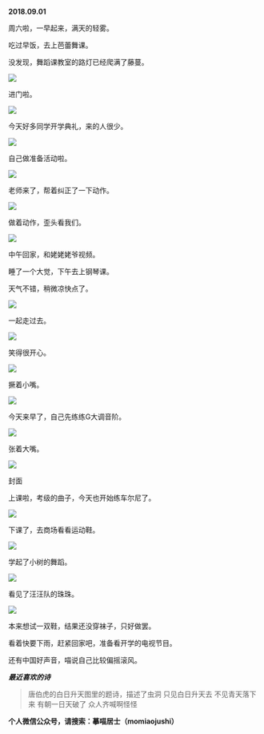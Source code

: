 
          
            
**2018.09.01**

周六啦，一早起来，满天的轻雾。

吃过早饭，去上芭蕾舞课。

没发现，舞蹈课教室的路灯已经爬满了藤蔓。




![](//upload-images.jianshu.io/upload_images/51001-8c35bbc435695146.jpg)




进门啦。




![](//upload-images.jianshu.io/upload_images/51001-8204a1a52ce50218.jpg)




今天好多同学开学典礼，来的人很少。




![](//upload-images.jianshu.io/upload_images/51001-479385cea7b71d1e.jpg)




自己做准备活动啦。




![](//upload-images.jianshu.io/upload_images/51001-3e6f726185f75242.jpg)




老师来了，帮着纠正了一下动作。




![](//upload-images.jianshu.io/upload_images/51001-8a6d0023d94ff823.jpg)




做着动作，歪头看我们。




![](//upload-images.jianshu.io/upload_images/51001-5937272500df6d53.jpg)




中午回家，和姥姥姥爷视频。

睡了一个大觉，下午去上钢琴课。

天气不错，稍微凉快点了。




![](//upload-images.jianshu.io/upload_images/51001-9db5cc040d600ae1.jpg)




一起走过去。




![](//upload-images.jianshu.io/upload_images/51001-fea39025b3ef2a86.jpg)




笑得很开心。




![](//upload-images.jianshu.io/upload_images/51001-ede32aa46c98dc3f.jpg)




撅着小嘴。




![](//upload-images.jianshu.io/upload_images/51001-c513060ce1af40a2.jpg)




今天来早了，自己先练练G大调音阶。




![](//upload-images.jianshu.io/upload_images/51001-d99b14ecfc3bcd3e.jpg)




张着大嘴。




![](//upload-images.jianshu.io/upload_images/51001-3bcc7857ee1f0f2a.jpg)

封面


上课啦，考级的曲子，今天也开始练车尔尼了。




![](//upload-images.jianshu.io/upload_images/51001-1839f0269faa831a.jpg)




下课了，去商场看看运动鞋。




![](//upload-images.jianshu.io/upload_images/51001-e72dd15cf5edcd36.jpg)




学起了小树的舞蹈。




![](//upload-images.jianshu.io/upload_images/51001-8f8467011c500832.jpg)




看见了汪汪队的珠珠。




![](//upload-images.jianshu.io/upload_images/51001-36bad2ba18b17ffe.jpg)




本来想试一双鞋，结果还没穿袜子，只好做罢。

看着快要下雨，赶紧回家吧，准备看开学的电视节目。

还有中国好声音，喵说自己比较偏摇滚风。


***最近喜欢的诗***
>唐伯虎的白日升天图里的题诗，描述了虫洞
只见白日升天去
不见青天落下来
有朝一日天破了
众人齐喊啊怪怪




**个人微信公众号，请搜索：摹喵居士（momiaojushi）**

          
        